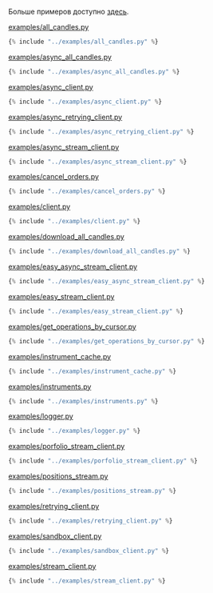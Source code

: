 Больше примеров доступно [здесь](https://github.com/Tinkoff/invest-python/tree/main/examples).

[examples/all_candles.py](https://github.com/Tinkoff/invest-python/blob/main/examples/all_candles.py)
~~~python
{% include "../examples/all_candles.py" %}
~~~
[examples/async_all_candles.py](https://github.com/Tinkoff/invest-python/blob/main/examples/async_all_candles.py)
~~~python
{% include "../examples/async_all_candles.py" %}
~~~
[examples/async_client.py](https://github.com/Tinkoff/invest-python/blob/main/examples/async_client.py)
~~~python
{% include "../examples/async_client.py" %}
~~~
[examples/async_retrying_client.py](https://github.com/Tinkoff/invest-python/blob/main/examples/async_retrying_client.py)
~~~python
{% include "../examples/async_retrying_client.py" %}
~~~
[examples/async_stream_client.py](https://github.com/Tinkoff/invest-python/blob/main/examples/async_stream_client.py)
~~~python
{% include "../examples/async_stream_client.py" %}
~~~
[examples/cancel_orders.py](https://github.com/Tinkoff/invest-python/blob/main/examples/cancel_orders.py)
~~~python
{% include "../examples/cancel_orders.py" %}
~~~
[examples/client.py](https://github.com/Tinkoff/invest-python/blob/main/examples/client.py)
~~~python
{% include "../examples/client.py" %}
~~~
[examples/download_all_candles.py](https://github.com/Tinkoff/invest-python/blob/main/examples/download_all_candles.py)
~~~python
{% include "../examples/download_all_candles.py" %}
~~~
[examples/easy_async_stream_client.py](https://github.com/Tinkoff/invest-python/blob/main/examples/easy_async_stream_client.py)
~~~python
{% include "../examples/easy_async_stream_client.py" %}
~~~
[examples/easy_stream_client.py](https://github.com/Tinkoff/invest-python/blob/main/examples/easy_stream_client.py)
~~~python
{% include "../examples/easy_stream_client.py" %}
~~~
[examples/get_operations_by_cursor.py](https://github.com/Tinkoff/invest-python/blob/main/examples/get_operations_by_cursor.py)
~~~python
{% include "../examples/get_operations_by_cursor.py" %}
~~~
[examples/instrument_cache.py](https://github.com/Tinkoff/invest-python/blob/main/examples/instrument_cache.py)
~~~python
{% include "../examples/instrument_cache.py" %}
~~~
[examples/instruments.py](https://github.com/Tinkoff/invest-python/blob/main/examples/instruments.py)
~~~python
{% include "../examples/instruments.py" %}
~~~
[examples/logger.py](https://github.com/Tinkoff/invest-python/blob/main/examples/logger.py)
~~~python
{% include "../examples/logger.py" %}
~~~
[examples/porfolio_stream_client.py](https://github.com/Tinkoff/invest-python/blob/main/examples/porfolio_stream_client.py)
~~~python
{% include "../examples/porfolio_stream_client.py" %}
~~~
[examples/positions_stream.py](https://github.com/Tinkoff/invest-python/blob/main/examples/positions_stream.py)
~~~python
{% include "../examples/positions_stream.py" %}
~~~
[examples/retrying_client.py](https://github.com/Tinkoff/invest-python/blob/main/examples/retrying_client.py)
~~~python
{% include "../examples/retrying_client.py" %}
~~~
[examples/sandbox_client.py](https://github.com/Tinkoff/invest-python/blob/main/examples/sandbox_client.py)
~~~python
{% include "../examples/sandbox_client.py" %}
~~~
[examples/stream_client.py](https://github.com/Tinkoff/invest-python/blob/main/examples/stream_client.py)
~~~python
{% include "../examples/stream_client.py" %}
~~~
